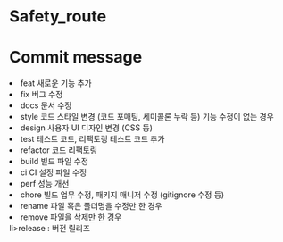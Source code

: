 # Safety_route

# Commit message

<li>feat	새로운 기능 추가</li>
<li>fix	버그 수정</li>
<li>docs	문서 수정</li>
<li>style	코드 스타일 변경 (코드 포매팅, 세미콜론 누락 등)
기능 수정이 없는 경우</li>
<li>design	사용자 UI 디자인 변경 (CSS 등)</li>
<li>test	테스트 코드, 리팩토링 테스트 코드 추가</li>
<li>refactor	코드 리팩토링</li>
<li>build	빌드 파일 수정</li>
<li>ci	CI 설정 파일 수정</li>
<li>perf	성능 개선</li>
<li>chore	빌드 업무 수정, 패키지 매니저 수정 (gitignore 수정 등)</li>
<li>rename	파일 혹은 폴더명을 수정만 한 경우</li>
<li>remove	파일을 삭제만 한 경우</li>
li>release : 버전 릴리즈</li>
